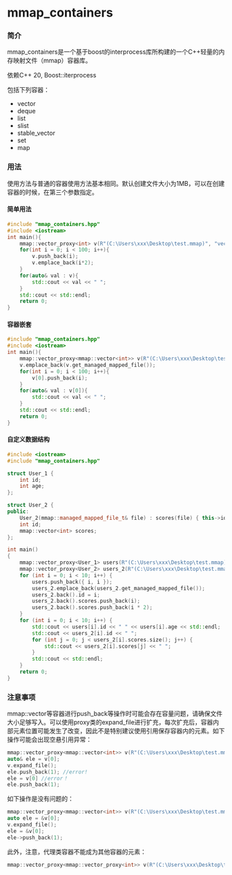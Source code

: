 # mmap_containers

### 简介

mmap_containers是一个基于boost的interprocess库所构建的一个C++轻量的内存映射文件（mmap）容器库。

依赖C++ 20, Boost::iterprocess

包括下列容器：

- vector
- deque
- list
- slist
- stable_vector
- set
- map

### 用法

使用方法与普通的容器使用方法基本相同。默认创建文件大小为1MB，可以在创建容器的时候，在第三个参数指定。

#### 简单用法

```c++
#include "mmap_containers.hpp"
#include <iostream>
int main(){
    mmap::vector_proxy<int> v(R"(C:\Users\xxx\Desktop\test.mmap)", "vector_proxy");
    for(int i = 0; i < 100; i++){
        v.push_back(i);
        v.emplace_back(i*2);
    }
    for(auto& val : v){
        std::cout << val << " ";
    }
    std::cout << std::endl;
    return 0;
}
```

#### 容器嵌套

```c++
#include "mmap_containers.hpp"
#include <iostream>
int main(){
	mmap::vector_proxy<mmap::vector<int>> v(R"(C:\Users\xxx\Desktop\test.mmap)", "vvector_proxy");
    v.emplace_back(v.get_managed_mapped_file());
    for(int i = 0; i < 100; i++){
        v[0].push_back(i);
    }
    for(auto& val : v[0]){
        std::cout << val << " ";
    }
    std::cout << std::endl;
    return 0;
}
```

#### 自定义数据结构

```c++
#include <iostream>
#include "mmap_containers.hpp"

struct User_1 {
	int id;
	int age;
};

struct User_2 {
public:
	User_2(mmap::managed_mapped_file_t& file) : scores(file) { this->id = 0; }
	int id;
	mmap::vector<int> scores;
};

int main()
{
	mmap::vector_proxy<User_1> users(R"(C:\Users\xxx\Desktop\test.mmap)", "user_1");
	mmap::vector_proxy<User_2> users_2(R"(C:\Users\xxx\Desktop\test.mmap)", "user_2");
	for (int i = 0; i < 10; i++) {
		users.push_back({ i, i });
		users_2.emplace_back(users_2.get_managed_mapped_file());
		users_2.back().id = i;
		users_2.back().scores.push_back(i);
		users_2.back().scores.push_back(i * 2);
	}
	for (int i = 0; i < 10; i++) {
		std::cout << users[i].id << " " << users[i].age << std::endl;
		std::cout << users_2[i].id << " ";
		for (int j = 0; j < users_2[i].scores.size(); j++) {
			std::cout << users_2[i].scores[j] << " ";
		}
		std::cout << std::endl;
	}
    return 0;
}
```

### 注意事项

mmap::vector等容器进行push_back等操作时可能会存在容量问题，请确保文件大小足够写入。可以使用proxy类的expand_file进行扩充，每次扩充后，容器内部元素位置可能发生了改变，因此不是特别建议使用引用保存容器内的元素。如下操作可能会出现空悬引用异常：

```c++
mmap::vector_proxy<mmap::vector<int>> v(R"(C:\Users\xxx\Desktop\test.mmap)", "vvector_proxy");
auto& ele = v[0];
v.expand_file();
ele.push_back(1); //error!
ele = v[0] //error！
ele.push_back(1);
```

如下操作是没有问题的：

```c++
mmap::vector_proxy<mmap::vector<int>> v(R"(C:\Users\xxx\Desktop\test.mmap)", "vvector_proxy");
auto ele = &v[0];
v.expand_file();
ele = &v[0];
ele->push_back(1);
```

此外，注意，代理类容器不能成为其他容器的元素：

```c++
mmap::vector_proxy<mmap::vector_proxy<int>> v(R"(C:\Users\xxx\Desktop\test.mmap)", "vvector_proxy"); //error
```

